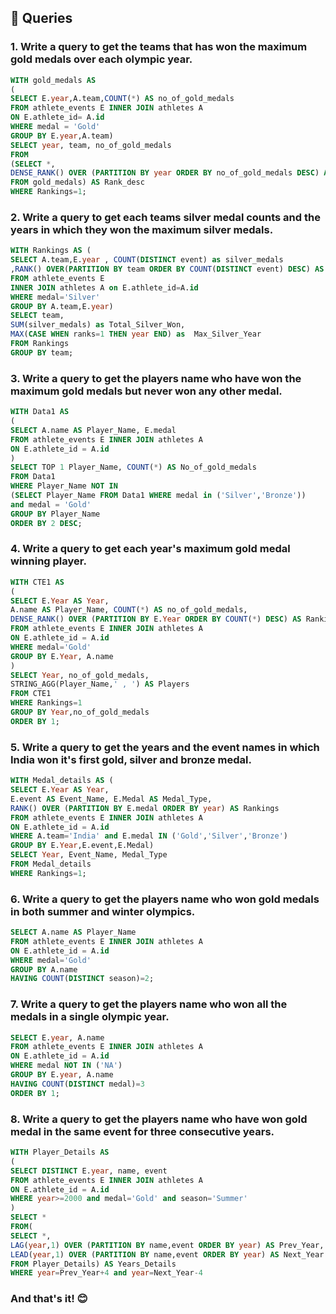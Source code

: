 ## 🤩 Queries

### 1. Write a query to get the teams that has won the maximum gold medals over each olympic year.

````sql
WITH gold_medals AS 
(
SELECT E.year,A.team,COUNT(*) AS no_of_gold_medals
FROM athlete_events E INNER JOIN athletes A
ON E.athlete_id= A.id
WHERE medal = 'Gold'
GROUP BY E.year,A.team)
SELECT year, team, no_of_gold_medals
FROM 
(SELECT *,
DENSE_RANK() OVER (PARTITION BY year ORDER BY no_of_gold_medals DESC) AS Rankings
FROM gold_medals) AS Rank_desc
WHERE Rankings=1; 
````

### 2. Write a query to get each teams silver medal counts and the years in which they won the maximum silver medals.


````sql
WITH Rankings AS (
SELECT A.team,E.year , COUNT(DISTINCT event) as silver_medals
,RANK() OVER(PARTITION BY team ORDER BY COUNT(DISTINCT event) DESC) AS ranks
FROM athlete_events E
INNER JOIN athletes A on E.athlete_id=A.id
WHERE medal='Silver'
GROUP BY A.team,E.year)
SELECT team,
SUM(silver_medals) as Total_Silver_Won, 
MAX(CASE WHEN ranks=1 THEN year END) as  Max_Silver_Year
FROM Rankings
GROUP BY team;
````

### 3. Write a query to get the players name who have won the maximum gold medals but never won any other medal.

````sql
WITH Data1 AS
(
SELECT A.name AS Player_Name, E.medal
FROM athlete_events E INNER JOIN athletes A
ON E.athlete_id = A.id
)
SELECT TOP 1 Player_Name, COUNT(*) AS No_of_gold_medals
FROM Data1
WHERE Player_Name NOT IN 
(SELECT Player_Name FROM Data1 WHERE medal in ('Silver','Bronze'))
and medal = 'Gold'
GROUP BY Player_Name
ORDER BY 2 DESC;
````

### 4. Write a query to get each year's maximum gold medal winning player.

````sql
WITH CTE1 AS
(
SELECT E.Year AS Year, 
A.name AS Player_Name, COUNT(*) AS no_of_gold_medals,
DENSE_RANK() OVER (PARTITION BY E.Year ORDER BY COUNT(*) DESC) AS Rankings
FROM athlete_events E INNER JOIN athletes A
ON E.athlete_id = A.id
WHERE medal='Gold'
GROUP BY E.Year, A.name
)
SELECT Year, no_of_gold_medals, 
STRING_AGG(Player_Name,' , ') AS Players
FROM CTE1
WHERE Rankings=1
GROUP BY Year,no_of_gold_medals
ORDER BY 1;
````

### 5. Write a query to get the years and the event names in which India won it's first gold, silver and bronze medal.

````sql
WITH Medal_details AS (
SELECT E.Year AS Year, 
E.event AS Event_Name, E.Medal AS Medal_Type, 
RANK() OVER (PARTITION BY E.medal ORDER BY year) AS Rankings
FROM athlete_events E INNER JOIN athletes A
ON E.athlete_id = A.id
WHERE A.team='India' and E.medal IN ('Gold','Silver','Bronze')
GROUP BY E.Year,E.event,E.Medal)
SELECT Year, Event_Name, Medal_Type
FROM Medal_details
WHERE Rankings=1;
````

### 6. Write a query to get the players name who won gold medals in both summer and winter olympics.

````sql
SELECT A.name AS Player_Name
FROM athlete_events E INNER JOIN athletes A
ON E.athlete_id = A.id
WHERE medal='Gold'
GROUP BY A.name
HAVING COUNT(DISTINCT season)=2;
````

### 7. Write a query to get the players name who won all the medals in a single olympic year.

````sql
SELECT E.year, A.name
FROM athlete_events E INNER JOIN athletes A
ON E.athlete_id = A.id
WHERE medal NOT IN ('NA')
GROUP BY E.year, A.name
HAVING COUNT(DISTINCT medal)=3
ORDER BY 1;
````

### 8. Write a query to get the players name who have won gold medal in the same event for three consecutive years.

````sql
WITH Player_Details AS
(
SELECT DISTINCT E.year, name, event
FROM athlete_events E INNER JOIN athletes A
ON E.athlete_id = A.id
WHERE year>=2000 and medal='Gold' and season='Summer'
)
SELECT * 
FROM(
SELECT *, 
LAG(year,1) OVER (PARTITION BY name,event ORDER BY year) AS Prev_Year,
LEAD(year,1) OVER (PARTITION BY name,event ORDER BY year) AS Next_Year
FROM Player_Details) AS Years_Details
WHERE year=Prev_Year+4 and year=Next_Year-4
````

### And that's it! 😊
